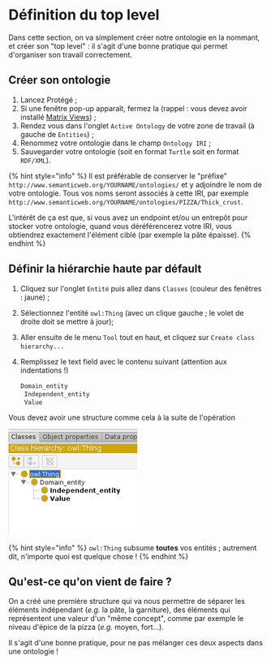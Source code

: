 # Définition du top level

Dans cette section, on va simplement créer notre ontologie en la nommant, et créer son "top level" : il s'agit d'une bonne pratique qui permet d'organiser son travail correctement.

## Créer son ontologie

1. Lancez Protégé ;
2. Si une fenêtre pop-up apparaît, fermez la \(rappel : vous devez avoir installé [Matrix Views](tuto.md#plugin-and-configuration)\) ;
3. Rendez vous dans l'onglet `Active Ontology` de votre zone de travail \(à gauche de `Entities`\) ;
4. Renommez votre ontologie dans le champ `Ontology IRI` ;
5. Sauvegarder votre ontologie \(soit en format `Turtle` soit en format `RDF/XML`\).

{% hint style="info" %}
Il est préférable de conserver le "préfixe" `http://www.semanticweb.org/YOURNAME/ontologies/` et y adjoindre le nom de votre ontologie. Tous vos noms seront associés à cette IRI, par exemple `http://www.semanticweb.org/YOURNAME/ontologies/PIZZA/Thick_crust`.

L'intérêt de ça est que, si vous avez un endpoint et/ou un entrepôt pour stocker votre ontologie, quand vous déréférencerez votre IRI, vous obtiendrez exactement l'élément ciblé \(par exemple la pâte épaisse\).
{% endhint %}

## Définir la hiérarchie haute par défault

1. Cliquez sur l'onglet `Entité` puis allez dans `Classes` \(couleur des fenêtres : jaune\) ;
2. Sélectionnez l'entité `owl:Thing` \(avec un clique gauche ; le volet de droite doit se mettre à jour\);
3. Aller ensuite de le menu `Tool` tout en haut, et cliquez sur `Create class hierarchy...`
4. Remplissez le text field avec le contenu suivant \(attention aux indentations !\)

   ```text
   Domain_entity
    Independent_entity
    Value
   ```

Vous devez avoir une structure comme cela à la suite de l'opération

![Hi&#xE9;rarchie haute tout juste d&#xE9;finie](../.gitbook/assets/top_level_hierarchy.png)

{% hint style="info" %}
`owl:Thing` subsume **toutes** vos entités ; autrement dit, n'importe quoi est quelque chose !
{% endhint %}

## Qu'est-ce qu'on vient de faire ?

On a créé une première structure qui va nous permettre de séparer les éléments indépendant \(_e.g._ la pâte, la garniture\), des éléments qui représentent une valeur d'un "même concept", comme par exemple le niveau d'épice de la pizza \(_e.g._ moyen, fort...\).

Il s'agit d'une bonne pratique, pour ne pas mélanger ces deux aspects dans une ontologie !

